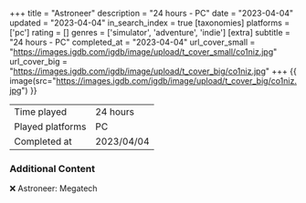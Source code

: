 +++
title = "Astroneer"
description = "24 hours - PC"
date = "2023-04-04"
updated = "2023-04-04"
in_search_index = true
[taxonomies]
platforms = ['pc']
rating = []
genres = ['simulator', 'adventure', 'indie']
[extra]
subtitle = "24 hours - PC"
completed_at = "2023-04-04"
url_cover_small = "https://images.igdb.com/igdb/image/upload/t_cover_small/co1niz.jpg"
url_cover_big = "https://images.igdb.com/igdb/image/upload/t_cover_big/co1niz.jpg"
+++
{{ image(src="https://images.igdb.com/igdb/image/upload/t_cover_big/co1niz.jpg") }}

|              |            |
| ------------ | ---------- |
| Time played  | 24 hours |
| Played platforms    | PC |
| Completed at | 2023/04/04 |



### Additional Content


❌ Astroneer: Megatech
